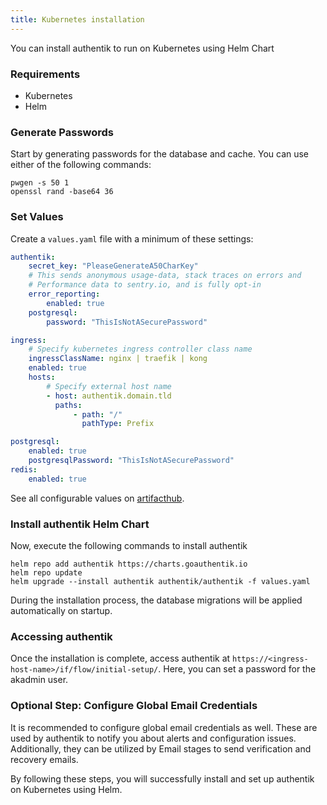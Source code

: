 ```yaml
---
title: Kubernetes installation
---
```


You can install authentik to run on Kubernetes using Helm Chart

### Requirements

-   Kubernetes
-   Helm

### Generate Passwords

Start by generating passwords for the database and cache. You can use either of the following commands:

```
pwgen -s 50 1
openssl rand -base64 36
```

### Set Values

Create a `values.yaml` file with a minimum of these settings:

```yaml
authentik:
    secret_key: "PleaseGenerateA50CharKey"
    # This sends anonymous usage-data, stack traces on errors and
    # Performance data to sentry.io, and is fully opt-in
    error_reporting:
        enabled: true
    postgresql:
        password: "ThisIsNotASecurePassword"

ingress:
    # Specify kubernetes ingress controller class name
    ingressClassName: nginx | traefik | kong
    enabled: true
    hosts:
        # Specify external host name
        - host: authentik.domain.tld
          paths:
              - path: "/"
                pathType: Prefix

postgresql:
    enabled: true
    postgresqlPassword: "ThisIsNotASecurePassword"
redis:
    enabled: true
```

See all configurable values on [artifacthub](https://artifacthub.io/packages/helm/goauthentik/authentik).

### Install authentik Helm Chart

Now, execute the following commands to install authentik

```
helm repo add authentik https://charts.goauthentik.io
helm repo update
helm upgrade --install authentik authentik/authentik -f values.yaml
```

During the installation process, the database migrations will be applied automatically on startup.

### Accessing authentik

Once the installation is complete, access authentik at `https://<ingress-host-name>/if/flow/initial-setup/`. Here, you can set a password for the akadmin user.

### Optional Step: Configure Global Email Credentials

It is recommended to configure global email credentials as well. These are used by authentik to notify you about alerts and configuration issues. Additionally, they can be utilized by Email stages to send verification and recovery emails.

By following these steps, you will successfully install and set up authentik on Kubernetes using Helm.
